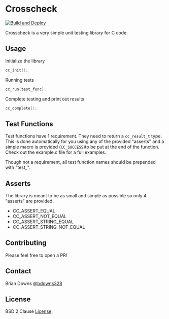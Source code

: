 # Crosscheck

[![Build and Deploy](https://github.com/briandowns/crosscheck/actions/workflows/main.yml/badge.svg)](https://github.com/briandowns/crosscheck/actions/workflows/main.yml/badge.svg)

Crosscheck is a very simple unit testing library for C code.

## Usage

Initialize the library

```c
cc_init();
```

Running tests

```c
cc_run(test_func);
```

Complete testing and print out results

```c
cc_complete();
```

## Test Functions

Test functions have 1 requirement. They need to return a `cc_result_t` type. This is done automatically for you using any of the provided "asserts" and a simple macro is provided (`CC_SUCCESS`)to be put at the end of the function. Check out the example.c file for a full examples.

Though not a requirement, all test function names should be prepended with "test_".

## Asserts

The library is meant to be as small and simple as possible so only 4 "asserts" are provided.

* CC_ASSERT_EQUAL
* CC_ASSERT_NOT_EQUAL
* CC_ASSERT_STRING_EQUAL
* CC_ASSERT_STRING_NOT_EQUAL

## Contributing

Please feel free to open a PR!

## Contact

Brian Downs [@bdowns328](http://twitter.com/bdowns328)

## License

BSD 2 Clause [License](/LICENSE).

